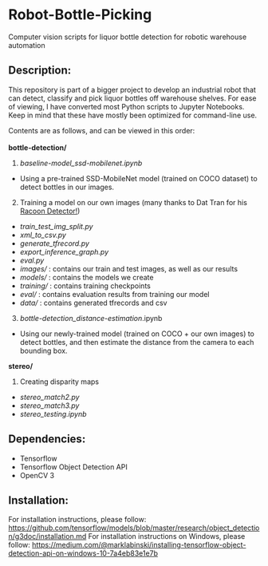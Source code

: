 # Robot-Bottle-Picking
Computer vision scripts for liquor bottle detection for robotic warehouse automation

## Description:
This repository is part of a bigger project to develop an industrial robot that can detect, classify and pick liquor bottles off warehouse shelves. For ease of viewing, I have converted most Python scripts to Jupyter Notebooks. Keep in mind that these have mostly been optimized for command-line use.

Contents are as follows, and can be viewed in this order:
<br>
<br>
__bottle-detection/__
1. _baseline-model_ssd-mobilenet.ipynb_
  - Using a pre-trained SSD-MobileNet model (trained on COCO dataset) to detect bottles in our images.
2. Training a model on our own images (many thanks to Dat Tran for his [Racoon Detector!](https://github.com/datitran/raccoon_dataset))
  - _train_test_img_split.py_
  - _xml_to_csv.py_
  - _generate_tfrecord.py_
  - _export_inference_graph.py_
  - _eval.py_
  - _images/_ : contains our train and test images, as well as our results
  - _models/_ : contains the models we create
  - _training/_ : contains training checkpoints
  - _eval/_ : contains evaluation results from training our model
  - _data/_ : contains generated tfrecords and csv
3. _bottle-detection_distance-estimation_.ipynb
  - Using our newly-trained model (trained on COCO + our own images) to detect bottles, and then estimate the distance from the camera to each bounding box.

__stereo/__
1. Creating disparity maps
  - _stereo_match2.py_
  - _stereo_match3.py_
  - _stereo_testing.ipynb_
  
## Dependencies:
- Tensorflow
- Tensorflow Object Detection API
- OpenCV 3

## Installation:
For installation instructions, please follow:
https://github.com/tensorflow/models/blob/master/research/object_detection/g3doc/installation.md
For installation instructions on Windows, please follow:
https://medium.com/@marklabinski/installing-tensorflow-object-detection-api-on-windows-10-7a4eb83e1e7b

